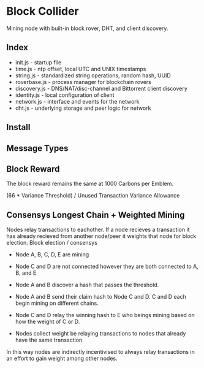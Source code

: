 Block Collider 
==============
Mining node with built-in block rover, DHT, and client discovery. 

## Index
* init.js - startup file
* time.js - ntp offset, local UTC and UNIX timestamps
* string.js - standardized string operations, random hash, UUID
* roverbase.js - process manager for blockchain rovers 
* discovery.js - DNS/NAT/disc-channel and Bittorrent client discovery
* identity.js - local configuration of client
* network.js - interface and events for the network
* dht.js - underlying storage and peer logic for network 

## Install

## Message Types

## Block Reward

The block reward remains the same at 1000 Carbons per Emblem. 

(66 * Variance Threshold) / Unused Transaction Variance Allowance 

## Consensys Longest Chain + Weighted Mining 

Nodes relay transactions to eachother. If a node recieves a transaction it has already recieved from another node/peer it weights that node for block election.
Block election / consensys

* Node A, B, C, D, E are mining

* Node C and D are not connected however they are both connected to A, B, and E

* Node A and B discover a hash that passes the threshold.

* Node A and B send their claim hash to Node C and D. C and D each begin mining on different chains. 

* Node C and D relay the winning hash to E who beings mining based on how the weight of C or D. 

* Nodes collect weight be relaying transactions to nodes that already have the same transaction. 

In this way nodes are indirectly incentivised to always relay transactions in an effort to gain weight among other nodes. 






